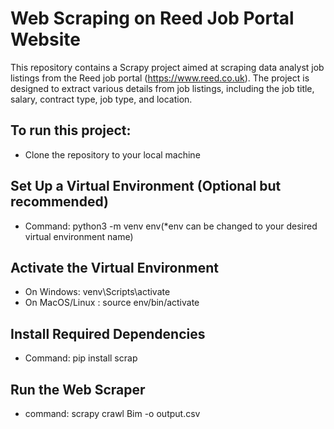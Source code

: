 # Web Scraping on Reed Job Portal Website
This repository contains a Scrapy project aimed at scraping data analyst job listings from the Reed job portal (https://www.reed.co.uk). The project is designed to extract various details from job listings, including the job title, salary, contract type, job type, and location.

## To run this project:
 * Clone the repository to your local machine

## Set Up a Virtual Environment (Optional but recommended)
 * Command: python3 -m venv env(*env can be changed to your desired virtual environment name)

## Activate the Virtual Environment
 * On Windows: venv\Scripts\activate
 * On MacOS/Linux : source env/bin/activate
   
## Install Required Dependencies
 * Command: pip install scrap
   
## Run the Web Scraper
 * command: scrapy crawl Bim -o output.csv
